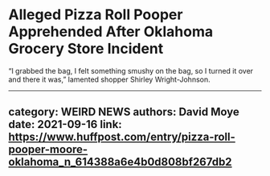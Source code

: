 # Alleged Pizza Roll Pooper Apprehended After Oklahoma Grocery Store Incident

“I grabbed the bag, I felt something smushy on the bag, so I turned it over and there it was,” lamented shopper Shirley Wright-Johnson.

---
category: WEIRD NEWS
authors: David Moye
date: 2021-09-16
link: https://www.huffpost.com/entry/pizza-roll-pooper-moore-oklahoma_n_614388a6e4b0d808bf267db2
---
